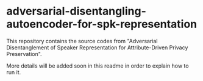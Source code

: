 # adversarial-disentangling-autoencoder-for-spk-representation

This repository contains the source codes from "Adversarial Disentanglement of Speaker Representation for Attribute-Driven Privacy Preservation".

More details will be added soon in this readme in order to explain how to run it.
